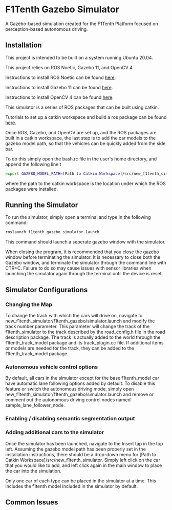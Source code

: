 # F1Tenth Gazebo Simulator

A Gazebo-based simulation created for the F1Tenth Platform focused on perception-based autonomous driving.


## Installation
This project is intended to be built on a system running Ubuntu 20.04.

This project relies on ROS Noetic, Gazebo 11, and OpenCV 4.

Instructions to install ROS Noetic can be found [here](http://wiki.ros.org/noetic/Installation/Ubuntu).

Instructions to install Gazebo 11 can be found [here](https://classic.gazebosim.org/tutorials?tut=install_ubuntu).

Instructions to install OpenCV 4 can be found [here](https://docs.opencv.org/4.x/d7/d9f/tutorial_linux_install.html).

This simulator is a series of ROS packages that can be built using catkin.

Tutorials to set up a catkin workspace and build a ros package can be found [here](https://wiki.ros.org/catkin/Tutorials).  

Once ROS, Gazebo, and OpenCV are set up, and the ROS packages are built in a catkin workspace, the last step is to add the car models to the gazebo model path, so that the vehicles can be quickly added from the side bar.

To do this simply open the bash.rc file in the user's home directory, and append the following line t
```bash
export GAZEBO_MODEL_PATH=[Path to Catkin Workspace]/src/new_f1tenth_simulator
```
where the path to the catkin workspace is the location under which the ROS packages were installed.

## Running the Simulator
To run the simulator, simply open a terminal and type in the following command:

```bash
roslaunch f1tenth_gazebo simulator.launch
```

This command should launch a seperate gazebo window with the simulator. 

When closing the program, it is recommended that you close the gazebo window before terminating the simulator. It is necessary to close both the Gazebo window, and terminate the simulator through the command line with CTR+C. Failure to do so may cause issues with sensor libraries when launching the simulator again through the terminal until the device is reset.

## Simulator Configurations
### Changing the Map
To change the track with which the cars will drive on, navigate to new_f1tenth_simulator/f1tenth_gazebo/simulator.launch and modify the track number parameter. This parameter will change the track of the f1tenth_simulator to the track described by the road_config.h file in the road description package. The track is actually added to the world through the f1tenth_track_model package and its track_plugin.cc file. If additional items or models are needed for the track, they can be added to the f1tenth_track_model package.

### Autonomous vehicle control options
By default, all cars in the simulator except for the base f1tenth_model car have automatic lane following options added by default. To disable this feature or switch the autonomous driving mode, simply open new_f1tenth_simulator/f1tenth_gazebo/simulator.launch  and remove or comment out the autonomous driving control nodes named sample_lane_follower_node.

### Enabling / disabling semantic segmentation output

### Adding additional cars to the simulator
Once the simulator has been launched, navigate to the Insert tap in the top left. Assuming the gazebo model path has been properly set in the installation instructions, there should be a drop-down menu for [Path to Catkin Workspace]/src/new_f1tenth_simulator. Simply left click on the car that you would like to add, and left click again in the main window to place the car into the simulation. 

Only one car of each type can be placed in the simulator at a time. This includes the f1tenth model included in the simulator by default.


## Common Issues

